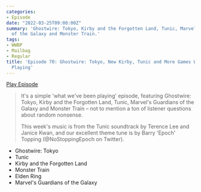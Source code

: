 ```yaml
---
categories:
- Episode
date: "2022-03-25T09:00:00Z"
summary: 'Ghostwire: Tokyo, Kirby and the Forgotten Land, Tunic, Marvel''s Guardians
  of the Galaxy and Monster Train.'
tags:
- WWBP
- Mailbag
- Regular
title: 'Episode 70: Ghostwire: Tokyo, New Kirby, Tunic and More Games We''ve Been
  Playing'
---
```


[Play Episode](https://shows.acast.com/the-back-page-a-video-games-podcast/episodes/6249ec71be92a6001320e994)
> It's a simple 'what we've been playing' episode, featuring Ghostwire: Tokyo, Kirby and the Forgotten Land, Tunic, Marvel's Guardians of the Galaxy and Monster Train – not to mention a ton of listener questions about random nonsense.
>
> This week's music is from the Tunic soundtrack by Terence Lee and Janice Kwan, and our excellent theme tune is by Barry 'Epoch' Topping (@NoStoppingEpoch on Twitter).

- Ghostwire: Tokyo
- Tunic
- Kirby and the Forgotten Land
- Monster Train
- Elden Ring
- Marvel's Guardians of the Galaxy
